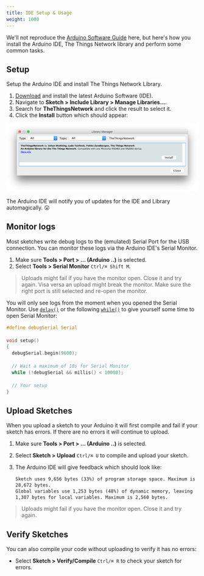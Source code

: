 ```yaml
---
title: IDE Setup & Usage
weight: 1000
---
```


We'll not reproduce the [Arduino Software Guide](https://www.arduino.cc/en/Guide/Environment#toc1) here, but here's how you install the Arduino IDE, The Things Network library and perform some common tasks.

## Setup

Setup the Arduino IDE and install The Things Network Library.

1. [Download](https://www.arduino.cc/en/Main/Software) and install the latest Arduino Software (IDE).
2. Navigate to **Sketch > Include Library > Manage Libraries...**.
3. Search for **TheThingsNetwork** and click the result to select it.
4. Click the **Install** button which should appear:

  ![Library Manager](arduino_library.png)

The Arduino IDE will notify you of updates for the IDE and Library automagically. :open_mouth:

## Monitor logs

Most sketches write debug logs to the (emulated) Serial Port for the USB connection. You can monitor these logs via the Arduino IDE's Serial Monitor.

1. Make sure **Tools > Port > ... (Arduino ..)** is selected.
2. Select **Tools > Serial Monitor** `Ctrl/⌘ Shift M`.

> Uploads might fail if you have the monitor open. Close it and try again. Visa versa an upload might break the monitor. Make sure the right port is still selected and re-open the monitor. 

You will only see logs from the moment when you opened the Serial Monitor. Use [`delay()`](https://www.arduino.cc/en/Reference/Delay) or the following [`while()`](https://www.arduino.cc/en/Reference/While) to give yourself some time to open Serial Monitor:

```c
#define debugSerial Serial

void setup()
{
  debugSerial.begin(9600);
  
  // Wait a maximum of 10s for Serial Monitor
  while (!debugSerial && millis() < 10000);
  
  // Your setup
}
```

## Upload Sketches

When you upload a sketch to your Arduino it will first compile and fail if your sketch has errors. If there are no errors it will continue to upload.

1.  Make sure **Tools > Port > ... (Arduino ..)** is selected.
2.  Select **Sketch > Upload** `Ctrl/⌘ U` to compile and upload your sketch.
3.  The Arduino IDE will give feedback which should look like:

        Sketch uses 9,656 bytes (33%) of program storage space. Maximum is 28,672 bytes.
        Global variables use 1,253 bytes (48%) of dynamic memory, leaving 1,307 bytes for local variables. Maximum is 2,560 bytes.
        
> Uploads might fail if you have the monitor open. Close it and try again.

## Verify Sketches  
    
You can also compile your code without uploading to verify it has no errors:

- Select **Sketch > Verify/Compile** `Ctrl/⌘ R` to check your sketch for errors.
